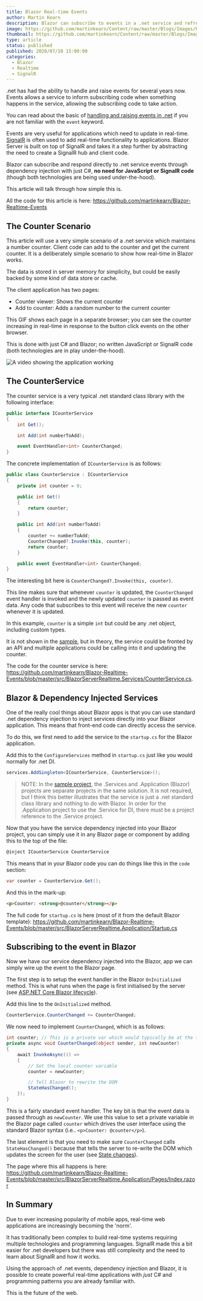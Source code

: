 ```yaml
---
title: Blazor Real-time Events
author: Martin Kearn
description: Blazor can subscribe to events in a .net service and refresh the UI in real-time ... without JavaScript or SignalR. This article covers how from both a .net service and Blazor app perspective. This is the future of the web.
image: https://github.com/martinkearn/Content/raw/master/Blogs/Images/RealtimeEvents.jpg
thumbnail: https://github.com/martinkearn/Content/raw/master/Blogs/Images/RealtimeEvents_thumb.jpg
type: article
status: published
published: 2020/07/10 15:00:00
categories: 
  - Blazor
  - Realtime
  - SignalR
---
```


.net has had the ability to handle and raise events for several years now. Events allows a service to inform subscribing code when something happens in the service, allowing the subscribing code to take action.

You can read about the basic of [handling and raising events in .net](https://docs.microsoft.com/en-us/dotnet/standard/events/) if you are not familiar with the `event` keyword.

Events are very useful for applications which need to update in real-time. [SignalR](https://docs.microsoft.com/en-us/aspnet/core/signalr/introduction?view=aspnetcore-3.1) is often used to add real-time functionality to applications. Blazor Server is built on top of SignalR and takes it a step further by abstracting the need to create a SignalR hub and client code.

Blazor can subscribe and respond directly to .net service events through dependency injection with just C#, **no need for JavaScript or SignalR code** (though both technologies are being used under-the-hood). 

This article will talk through how simple this is. 

All the code for this article is here: https://github.com/martinkearn/Blazor-Realtime-Events

## The Counter Scenario

This article will use a very simple scenario of a .net service which maintains a number counter. Client code can add to the counter and get the current counter. It is a deliberately simple scenario to show how real-time in Blazor works.

The data is stored in server memory for simplicity, but could be easily backed by some kind of data store or cache.

The client application has two pages:

- Counter viewer: Shows the current counter
- Add to counter: Adds a random number to the current counter

This GIF shows each page in a separate browser; you can see the counter increasing in real-time in response to the button click events on the other browser. 

This is done with just C# and Blazor; no written JavaScript or SignalR code (both technologies are in play under-the-hood).

![A video showing the application working](https://github.com/martinkearn/Content/raw/master/Blogs/Images/Blazor-Realtime-Events.gif)

## The CounterService

The counter service is a very typical .net standard class library with the following interface:

```c#
public interface ICounterService
{
    int Get();

    int Add(int numberToAdd);

    event EventHandler<int> CounterChanged;
}
```

The concrete implementation of `ICounterService` is as follows:

```c#
public class CounterService : ICounterService
{
    private int counter = 0;

    public int Get()
    {
        return counter;
    }

    public int Add(int numberToAdd) 
    {
        counter += numberToAdd;
        CounterChanged?.Invoke(this, counter);
        return counter;
    }

    public event EventHandler<int> CounterChanged;
}
```

The interesting bit here is `CounterChanged?.Invoke(this, counter)`.

This line makes sure that whenever `counter` is updated, the `CounterChanged` event handler is invoked and the newly updated `counter` is passed as event data. Any code that subscribes to this event will receive the new `counter` whenever it is updated. 

In this example, `counter` is a simple `int` but could be any .net object, including custom types.

It is not shown in the [sample](https://github.com/martinkearn/Blazor-Realtime-Events), but in theory, the service could be fronted by an API and multiple applications could be calling into it and updating the counter.

The code for the counter service is here: https://github.com/martinkearn/Blazor-Realtime-Events/blob/master/src/BlazorServerRealtime.Services/CounterService.cs.

## Blazor & Dependency Injected Services

One of the really cool things about Blazor apps is that you can use standard .net dependency injection to inject services directly into your Blazor application. This means that front-end code can directly access the service.

To do this, we first need to add the service to the `startup.cs` for the Blazor application. 

Add this to the `ConfigureServices` method in `startup.cs` just like you would normally for .net DI.

```c#
services.AddSingleton<ICounterService, CounterService>();
```

> NOTE: In the [sample project](https://github.com/martinkearn/Blazor-Realtime-Events/tree/master/src), the .Services and .Application (Blazor) projects are separate projects in the same solution. It is not required, but I think this better illustrates that the service is just a .net standard class library and nothing to do with Blazor. In order for the .Application project to use the .Service for DI, there must be a project reference to the .Service project.

Now that you have the service dependency injected into your Blazor project, you can simply use it in any Blazor page or component by adding this to the top of the file:

```c#
@inject ICounterService CounterService
```

This means that in your Blazor code you can do things like this in the `code` section: 

```c#
var counter = CounterService.Get();
```

And this in the mark-up:

```html
<p>Counter: <strong>@counter</strong></p>
```

The full code for `startup.cs` is here (most of it from the default Blazor template): https://github.com/martinkearn/Blazor-Realtime-Events/blob/master/src/BlazorServerRealtime.Application/Startup.cs

## Subscribing to the event in Blazor

Now we have our service dependency injected into the Blazor, app we can simply wire up the event to the Blazor page.

The first step is to setup the event handler in the Blazor `OnInitialized` method. This is what runs when the page is first initialised by the server (see [ASP.NET Core Blazor lifecycle](https://docs.microsoft.com/en-us/aspnet/core/blazor/components/lifecycle?view=aspnetcore-3.1)).

Add this line to the `OnInitialized` method.

```c#
CounterService.CounterChanged += CounterChanged;
```

We now need to implement `CounterChanged`, which is as follows:

```c#
int counter; // This is a private var which would typically be at the top of the code section. Shown here for completeness.
private async void CounterChanged(object sender, int newCounter)
{
    await InvokeAsync(() =>
    {
        // Set the local counter variable
        counter = newCounter;

        // Tell Blazor to rewrite the DOM
        StateHasChanged();
    });
}
```

This is a fairly standard event handler. The key bit is that the event data is passed through as `newCounter`. We use this value to set a private variable in the Blazor page called `counter` which drives the user interface using the standard Blazor syntax (i.e.. `<p>Counter: @counter</p>`).

The last element is that you need to make sure `CounterChanged` calls `StateHasChanged()` because that tells the server to re-write the DOM which updates the screen for the user (see [State changes](https://docs.microsoft.com/en-us/aspnet/core/blazor/components/lifecycle?view=aspnetcore-3.1#state-changes)).

The page where this all happens is here: https://github.com/martinkearn/Blazor-Realtime-Events/blob/master/src/BlazorServerRealtime.Application/Pages/Index.razor

## In Summary

Due to ever increasing popularity of mobile apps, real-time web applications are increasingly becoming the 'norm'. 

It has traditionally been complex to build real-time systems requiring multiple technologies and programming languages. SignalR made this a bit easier for .net developers but there was still complexity and the need to learn about SignalR and how it works.

Using the approach of .net events, dependency injection and Blazor, it is possible to create powerful real-time applications with *just* C# and programming patterns you are already familiar with.

This is the future of the web.
